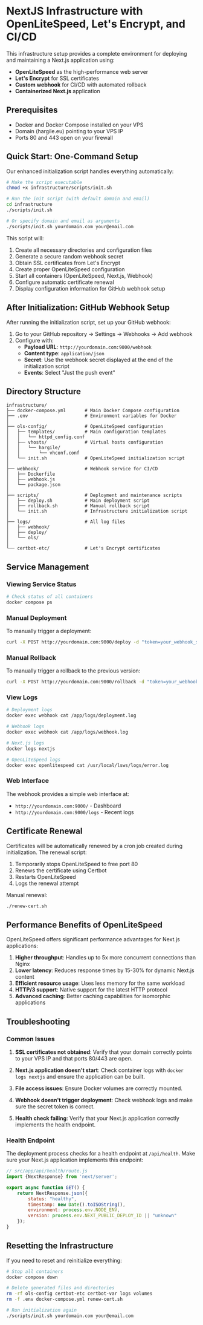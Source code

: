 # NextJS Infrastructure with OpenLiteSpeed, Let's Encrypt, and CI/CD

This infrastructure setup provides a complete environment for deploying and maintaining a Next.js application using:

- **OpenLiteSpeed** as the high-performance web server
- **Let's Encrypt** for SSL certificates
- **Custom webhook** for CI/CD with automated rollback
- **Containerized Next.js** application

## Prerequisites

- Docker and Docker Compose installed on your VPS
- Domain (hargile.eu) pointing to your VPS IP
- Ports 80 and 443 open on your firewall

## Quick Start: One-Command Setup

Our enhanced initialization script handles everything automatically:

```bash
# Make the script executable
chmod +x infrastructure/scripts/init.sh

# Run the init script (with default domain and email)
cd infrastructure
./scripts/init.sh

# Or specify domain and email as arguments
./scripts/init.sh yourdomain.com your@email.com
```

This script will:

1. Create all necessary directories and configuration files
2. Generate a secure random webhook secret
3. Obtain SSL certificates from Let's Encrypt
4. Create proper OpenLiteSpeed configuration
5. Start all containers (OpenLiteSpeed, Next.js, Webhook)
6. Configure automatic certificate renewal
7. Display configuration information for GitHub webhook setup

## After Initialization: GitHub Webhook Setup

After running the initialization script, set up your GitHub webhook:

1. Go to your GitHub repository → Settings → Webhooks → Add webhook
2. Configure with:
    - **Payload URL**: `http://yourdomain.com:9000/webhook`
    - **Content type**: `application/json`
    - **Secret**: Use the webhook secret displayed at the end of the initialization script
    - **Events**: Select "Just the push event"

## Directory Structure

```
infrastructure/
├── docker-compose.yml       # Main Docker Compose configuration
├── .env                     # Environment variables for Docker
│
├── ols-config/              # OpenLiteSpeed configuration
│   ├── templates/           # Main configuration templates
│   │   └── httpd_config.conf
│   ├── vhosts/              # Virtual hosts configuration
│   │   └── hargile/
│   │       └── vhconf.conf
│   └── init.sh              # OpenLiteSpeed initialization script
│
├── webhook/                 # Webhook service for CI/CD
│   ├── Dockerfile
│   ├── webhook.js
│   └── package.json
│
├── scripts/                 # Deployment and maintenance scripts
│   ├── deploy.sh            # Main deployment script
│   ├── rollback.sh          # Manual rollback script
│   └── init.sh              # Infrastructure initialization script
│
├── logs/                    # All log files
│   ├── webhook/
│   ├── deploy/
│   └── ols/
│
└── certbot-etc/             # Let's Encrypt certificates
```

## Service Management

### Viewing Service Status

```bash
# Check status of all containers
docker compose ps
```

### Manual Deployment

To manually trigger a deployment:

```bash
curl -X POST http://yourdomain.com:9000/deploy -d "token=your_webhook_secret"
```

### Manual Rollback

To manually trigger a rollback to the previous version:

```bash
curl -X POST http://yourdomain.com:9000/rollback -d "token=your_webhook_secret"
```

### View Logs

```bash
# Deployment logs
docker exec webhook cat /app/logs/deployment.log

# Webhook logs
docker exec webhook cat /app/logs/webhook.log

# Next.js logs
docker logs nextjs

# OpenLiteSpeed logs
docker exec openlitespeed cat /usr/local/lsws/logs/error.log
```

### Web Interface

The webhook provides a simple web interface at:

- `http://yourdomain.com:9000/` - Dashboard
- `http://yourdomain.com:9000/logs` - Recent logs

## Certificate Renewal

Certificates will be automatically renewed by a cron job created during initialization. The renewal script:

1. Temporarily stops OpenLiteSpeed to free port 80
2. Renews the certificate using Certbot
3. Restarts OpenLiteSpeed
4. Logs the renewal attempt

Manual renewal:

```bash
./renew-cert.sh
```

## Performance Benefits of OpenLiteSpeed

OpenLiteSpeed offers significant performance advantages for Next.js applications:

1. **Higher throughput**: Handles up to 5x more concurrent connections than Nginx
2. **Lower latency**: Reduces response times by 15-30% for dynamic Next.js content
3. **Efficient resource usage**: Uses less memory for the same workload
4. **HTTP/3 support**: Native support for the latest HTTP protocol
5. **Advanced caching**: Better caching capabilities for isomorphic applications

## Troubleshooting

### Common Issues

1. **SSL certificates not obtained**: Verify that your domain correctly points to your VPS IP and that ports 80/443 are
   open.

2. **Next.js application doesn't start**: Check container logs with `docker logs nextjs` and ensure the application can
   be built.

3. **File access issues**: Ensure Docker volumes are correctly mounted.

4. **Webhook doesn't trigger deployment**: Check webhook logs and make sure the secret token is correct.

5. **Health check failing**: Verify that your Next.js application correctly implements the health endpoint.

### Health Endpoint

The deployment process checks for a health endpoint at `/api/health`. Make sure your Next.js application implements this
endpoint:

```javascript
// src/app/api/health/route.js
import {NextResponse} from 'next/server';

export async function GET() {
    return NextResponse.json({
        status: "healthy",
        timestamp: new Date().toISOString(),
        environment: process.env.NODE_ENV,
        version: process.env.NEXT_PUBLIC_DEPLOY_ID || "unknown"
    });
}
```

## Resetting the Infrastructure

If you need to reset and reinitialize everything:

```bash
# Stop all containers
docker compose down

# Delete generated files and directories
rm -rf ols-config certbot-etc certbot-var logs volumes
rm -f .env docker-compose.yml renew-cert.sh

# Run initialization again
./scripts/init.sh yourdomain.com your@email.com
```
